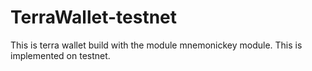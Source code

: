 # TerraWallet-testnet
This is terra wallet build with the module mnemonickey module. This is implemented on testnet. 
